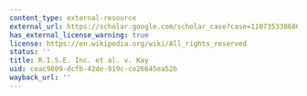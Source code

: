```yaml
---
content_type: external-resource
external_url: https://scholar.google.com/scholar_case?case=11073533868664026825&q=R.I.S.E.+v.+Kay,+768+F.+Supp.+1144&hl=en&as_sdt=40000006
has_external_license_warning: true
license: https://en.wikipedia.org/wiki/All_rights_reserved
status: ''
title: R.I.S.E. Inc. et al. v. Kay
uid: ceac9809-dcfb-42de-919c-ce26645ea52b
wayback_url: ''
---
```

